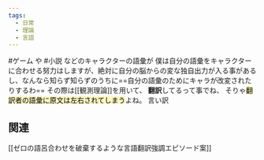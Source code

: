 ```yaml
---
tags:
  - 日常
  - 理論
  - 言語
---
```

#ゲーム や #小説 などのキャラクターの語彙が
僕は自分の語彙をキャラクターに合わせる努力はしますが、絶対に自分の脳からの変な独自出力が入る事があるし、なんなら知らず知らずのうちに==自分の語彙のためにキャラが改変されたりするわ==
その際は[[観測理論]]を用いて、
**翻訳**してるって事でね、
そりゃ<mark style="background: #FFF3A3A6;">翻訳者の語彙に原文は左右されてしまう</mark>よね。
言い訳

## 関連
[[ゼロの語呂合わせを破棄するような言語翻訳強調エピソード案]]